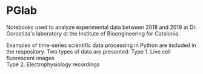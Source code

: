 # PGlab

Notebooks used to analyze experimental data between 2018 and 2019 at Dr. Gorostiza's laboratory at the Institute of Bioengineering for Catalonia.

Examples of time-series scientific data processing in Python are included in the respository. Two types of data are presented:
  Type 1. Live cell fluorescent images <br>
  Type 2. Electrophysiology recordings
